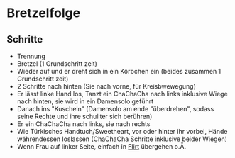 
# Bretzelfolge

## Schritte

- Trennung
- Bretzel (1 Grundschritt zeit)
- Wieder auf und er dreht sich in ein Körbchen ein (beides zusammen 1 Grundschritt zeit)
- 2 Schritte nach hinten (Sie nach vorne, für Kreisbwewegung)
- Er lässt linke Hand los, Tanzt ein ChaChaCha nach links inklusive Wiege nach hinten, sie wird in ein Damensolo geführt
- Danach ins "Kuscheln" (Damensolo am ende "überdrehen", sodass seine Rechte und ihre schullter sich berühren)
- Er ein ChaChaCha nach links, sie nach rechts
- Wie Türkisches Handtuch/Sweetheart, vor oder hinter ihr vorbei, Hände währendessen loslassen (ChaChaCha Schritte inklusive beider Wiegen)
- Wenn Frau auf linker Seite, einfach in [Flirt](Flirt.md) übergehen o.Ä.

